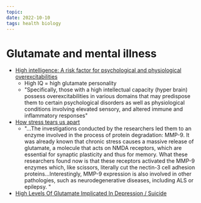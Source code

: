 ```yaml
---
topic:
date: 2022-10-10
tags: health biology
---
```

# Glutamate and mental illness

- [High intelligence: A risk factor for psychological and physiological overexcitabilities](https://www.sciencedirect.com/science/article/pii/S0160289616303324)
  - High IQ = high glutamate personality
  - "Specifically, those with a high intellectual capacity (hyper brain) possess overexcitabilities in various domains that may predispose them to certain psychological disorders as well as physiological conditions involving elevated sensory, and altered immune and inflammatory responses"
- [How stress tears us apart](https://www.eurekalert.org/news-releases/717056)
    - "...The investigations conducted by the researchers led them to an enzyme involved in the process of protein degradation: MMP-9. It was already known that chronic stress causes a massive release of glutamate, a molecule that acts on NMDA receptors, which are essential for synaptic plasticity and thus for memory. What these researchers found now is that these receptors activated the MMP-9 enzymes which, like scissors, literally cut the nectin-3 cell adhesion proteins...Interestingly, MMP-9 expression is also involved in other pathologies, such as neurodegenerative diseases, including ALS or epilepsy. "
- [High Levels Of Glutamate Implicated In Depression / Suicide](https://www.newscientist.com/article/dn25719-blood-molecule-predicts-success-of-antidepressants/)